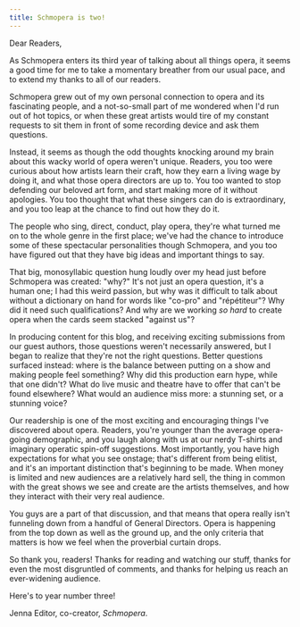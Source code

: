 ```yaml
---
title: Schmopera is two!
---
```


Dear Readers,

As Schmopera enters its third year of talking about all things opera, it seems a good time for me to take a momentary breather from our usual pace, and to extend my thanks to all of our readers. 

Schmopera grew out of my own personal connection to opera and its fascinating people, and a not-so-small part of me wondered when I'd run out of hot topics, or when these great artists would tire of my constant requests to sit them in front of some recording device and ask them questions.

Instead, it seems as though the odd thoughts knocking around my brain about this wacky world of opera weren't unique. Readers, you too were curious about how artists learn their craft, how they earn a living wage by doing it, and what those opera directors are up to. You too wanted to stop defending our beloved art form, and start making more of it without apologies. You too thought that what these singers can do is extraordinary, and you too leap at the chance to find out how they do it. 

The people who sing, direct, conduct, play opera, they're what turned me on to the whole genre in the first place; we've had the chance to introduce some of these spectacular personalities though Schmopera, and you too have figured out that they have big ideas and important things to say.

That big, monosyllabic question hung loudly over my head just before Schmopera was created: "why?" It's not just an opera question, it's a human one; I had this weird passion, but why was it difficult to talk about without a dictionary on hand for words like "co-pro" and "répétiteur"? Why did it need such qualifications? And why are we working *so hard* to create opera when the cards seem stacked "against us"?

In producing content for this blog, and receiving exciting submissions from our guest authors, those questions weren't necessarily answered, but I began to realize that they're not the right questions. Better questions surfaced instead: where is the balance between putting on a show and making people feel something? Why did this production earn hype, while that one didn't? What do live music and theatre have to offer that can't be found elsewhere? What would an audience miss more: a stunning set, or a stunning voice?

Our readership is one of the most exciting and encouraging things I've discovered about opera. Readers, you're younger than the average opera-going demographic, and you laugh along with us at our nerdy T-shirts and imaginary operatic spin-off suggestions. Most importantly, you have high expectations for what you see onstage; that's different from being elitist, and it's an important distinction that's beginning to be made. When money is limited and new audiences are a relatively hard sell, the thing in common with the great shows we see and create are the artists themselves, and how they interact with their very real audience. 

You guys are a part of that discussion, and that means that opera really isn't funneling down from a handful of General Directors. Opera is happening from the top down as well as the ground up, and the only criteria that matters is how we feel when the proverbial curtain drops.

So thank you, readers! Thanks for reading and watching our stuff, thanks for even the most disgruntled of comments, and thanks for helping us reach an ever-widening audience.

Here's to year number three!

Jenna
Editor, co-creator, *Schmopera*.
